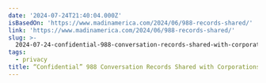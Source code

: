 ```yaml
---
date: '2024-07-24T21:40:04.000Z'
isBasedOn: 'https://www.madinamerica.com/2024/06/988-records-shared/'
link: 'https://www.madinamerica.com/2024/06/988-records-shared/'
slug: >-
  2024-07-24-confidential-988-conversation-records-shared-with-corporations-mad-in-a
tags:
  - privacy
title: “Confidential” 988 Conversation Records Shared with Corporations - Mad In A
---
```

 
